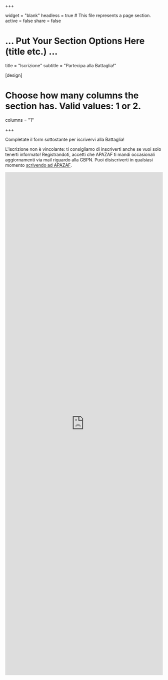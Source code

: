 +++

widget = "blank"
headless = true  # This file represents a page section.
active = false
share = false

# ... Put Your Section Options Here (title etc.) ...
title = "Iscrizione"
subtitle = "Partecipa alla Battaglia!"

[design]
  # Choose how many columns the section has. Valid values: 1 or 2.
  columns = "1"

+++

Completate il form sottostante per iscrivervi alla Battaglia!

L'iscrizione non è vincolante: ti consigliamo di inscriverti anche se vuoi solo tenerti informato!
Registrandoti, accetti che APAZAF ti mandi occasionali aggiornamenti via mail riguardo alla GBPN.
Puoi disiscriverti in qualsiasi momento [scrivendo ad APAZAF](/it/contact/).

<iframe src="https://docs.google.com/forms/d/e/1FAIpQLSeP7SjBkCWj489zhgF-tP5yII15MabZNxyO8Wt28c6A4KT9FA/viewform?embedded=true" width="100%" height="1606" frameborder="0" marginheight="0" marginwidth="0">Caricamento…</iframe>
